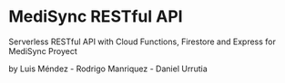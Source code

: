 # MediSync RESTful API
Serverless RESTful API with Cloud Functions, Firestore and Express for MediSync Proyect

by Luis Méndez - Rodrigo Manriquez - Daniel Urrutia
